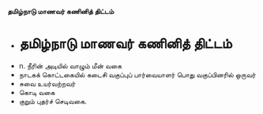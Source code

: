 **தமிழ்நாடு மாணவர் கணினித் திட்டம்**
- # தமிழ்நாடு மாணவர் கணினித் திட்டம்
- n. நீரின் அடியில் வாழும் மீன் வகை
- நாடகக் கொட்டகையில் கடைசி வகுப்புப் பார்வையாளர் பொது வகுப்பினரில் ஒருவர்
- சுவை உயர்வற்றவர்
- கொடி வகை
- குறும் புதர்ச் செடிவகை.

